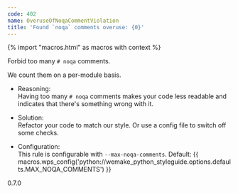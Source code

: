 ```yaml
---
code: 402
name: OveruseOfNoqaCommentViolation
title: 'Found `noqa` comments overuse: {0}'
---
```


{% import "macros.html" as macros with context %}

Forbid too many `# noqa` comments.

We count them on a per-module basis.

  - Reasoning:  
    Having too many `# noqa` comments makes your code less readable and
    indicates that there's something wrong with it.

  - Solution:  
    Refactor your code to match our style. Or use a config file to
    switch off some checks.

  - Configuration:  
    This rule is configurable with `--max-noqa-comments`. Default:
    {{ macros.wps_config('python://wemake_python_styleguide.options.defaults.MAX_NOQA_COMMENTS') }}

<div class="versionadded">

0.7.0

</div>